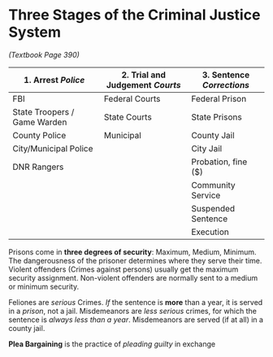 # Three Stages of the Criminal Justice System
*(Textbook Page 390)*

| 1. Arrest ***Police*** | 2. Trial and Judgement ***Courts*** | 3. Sentence ***Corrections*** |
| --- | --- | --- |
| FBI | Federal Courts | Federal Prison |
| State Troopers / Game Warden | State Courts | State Prisons |
| County Police | Municipal | County Jail |
| City/Municipal Police | | City Jail |
| DNR Rangers | |  Probation, fine ($) |
| | | Community Service |
| | | Suspended Sentence |
| | | Execution |

Prisons come in **three degrees of security**: Maximum, Medium, Minimum. The dangerousness of the prisoner determines where they serve their time. Violent offenders (Crimes against persons) usually get the maximum security assignment. Non-violent offenders are normally sent to a medium or minimum security.

Feliones are *serious* Crimes. *If* the sentence is **more** than a year, it is served in a *prison*, not a jail. Misdemeanors are *less serious* crimes, for which the sentence is *always less than a year*. Misdemeanors are served (if at all) in a county jail.

**Plea Bargaining** is the practice of *pleading guilty* in exchange 
<!--stackedit_data:
eyJoaXN0b3J5IjpbODU1MTE0NDUwLC0yMDYzODA4MDg5XX0=
-->